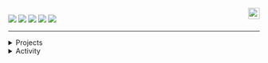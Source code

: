<div align="">
    <br/>
    
  <img align="right" width="23" src="https://github.com/seondal/seondal/assets/75469131/f3735e2a-2fb1-4e7f-bbea-81f5698213b0" />

  <a href="https://velog.io/@seondal/series"><img src="https://img.shields.io/badge/seondal.log-3DDC84?style=badge&logo=Velog&logoColor=white"/></a> <a href="https://whkakrkr.tistory.com"><img src="https://img.shields.io/badge/Seondalgorithm-E5511E?style=badge&logo=Tistory&logoColor=white"/></a> <a href="https://seondal.notion.site/fd0c2a204d8e4fd7b193800c20d5eda0?v=c62e2af146ed446a97b34c86c16d4835&pvs=4"><img src="https://img.shields.io/badge/ReadMe-735998?style=badge&logo=GitHub&logoColor=white"/></a> <a href="https://instagram.com/dev_seondal"><img src="https://img.shields.io/badge/instagram-d62976?style=badge&logo=Instagram&logoColor=white"/></a> <a href="https://solved.ac/whkakrkr"><img src="http://mazassumnida.wtf/api/mini/generate_badge?boj=whkakrkr&theme=dark"/></a>


   <!--<a href="https://seondal.notion.site/fd0c2a204d8e4fd7b193800c20d5eda0?v=c62e2af146ed446a97b34c86c16d4835&pvs=4"><img src="https://img.shields.io/badge/ReadMe-735998?style=badge&logo=GitHub&logoColor=white"/></a>-->
   
  ---

<details>
<summary>Projects</summary>
<div markdown="1">


|출시|프로젝트|소개|바로가기|
|:-:|:-|:-|:-:|
|<sub>2025.01</sub> | **📷 Instoolgram** | Instagram Reels Downloader | [🐈](https://github.com/seondal/Instoolgram) &nbsp; [🔗](https://instoolgram.seondal.kr) |
|<sub>2024.11</sub> | **📸 Filter Recipe** | 필터레시피 : 인스타 & 아이폰 필터 모아보기 | [🐈](https://github.com/seondal/FilterRecipe) &nbsp; [🔗](https://filter-recipe.seondal.kr) |
|<sub>2024.09</sub> | **🌟 Pokemon Quiz** | Full Stack Project with PokeAPI | [🐈](https://github.com/seondal/PokemonQuiz) &nbsp; [🔗](https://pokemon-quiz.seondal.kr) |
|<sub>2024.03</sub> | **🏫 EcCuseme** | ECC 출구찾기 | |
|<sub>2024.10</sub> | **🐍 Auto Blog** | 네이버 블로그 목차 생성기 & 알고리즘 문제풀이 자동서식 | [🐈](https://github.com/seondal/AutoBlog) &nbsp; [🔗](https://auto-blog.seondal.kr) |
|<sub>2023.09 ~ 24.06</sub> | **🎤 PitchFinder** | 음역대 축정 기반 노래 필터링 서비스 | [🐈](https://github.com/K-CoB/docs) &nbsp; [🔗](https://pitch-finder.seondal.kr) |
|<sub>2023.08</sub> | **🐦 Team Info Table** | Team Info Table for Github Readme | [🐈](https://github.com/seondal/TIT) &nbsp; [🔗](https://team-info-table.seondal.kr) |
|<sub>2023.07 ~ 24.10</sub> | **🪄 PosePicker** | 포즈가 고민될 땐 ? 포즈피커 ! | [🐈](https://github.com/posepicker) |

</div>
</details>

<details>
<summary>Activity</summary>
<div markdown="1">
  
|기간|활동|기수|
|:-:|-:|:-|
|<sub>2024.02 ~ 24.12</sub> | SK **Devocean Young** | 3기 |
|<sub>2024.02 ~ 24.07</sub> | Klaytn Dev Ambassador | 3기 |
|<sub>2023.09 ~ 24.07</sub>| 교내 블록체인 학회 **Ewha Chain** | 12기 |
|<sub>2023.07 ~ 23.08</sub>| 코드잇 엠버서더 | 1기 |
|<sub>2023.07 ~ 23.08</sub>| 전국 연합 IT 동아리 **DND** | 9기 개발 |
|<sub>2022.09 ~ 23.02</sub>| 신촌연합 IT 창업동아리 [**CEOS**](https://github.com/seondal/CEOS-FE-Study) | 16기 프론트 |
|<sub>2022.09 ~ 23.02</sub>| 교내 정보보안 동아리 **E-COPS** | 11기 |
|<sub>2021.09 ~ 22.02</sub>| 전국 대학생 연합 IT 창업동아리 **SOPT** | 29기 iOS |
|<sub>2021.09 ~ 22.07</sub>| Google Developer Students Club Ewha | 3기 Core Member  |
|<sub>2021.03 ~ 21.12</sub>| 교내 웹개발 커리어클럽 **EFUB** | 1기 프론트 |
|-|-|-|
|<sub>2022.08</sub> | 연세대학교 목소리연구실 [실험 웹 페이지 개발](https://github.com/seondal/VoiceLab) | 외주 | 
|<sub>2021.12</sub> | I Say Lab 언어연구소 [홈페이지 개발](https://github.com/seondal/ChildCare) | 외주 | 

</div>
</details>


